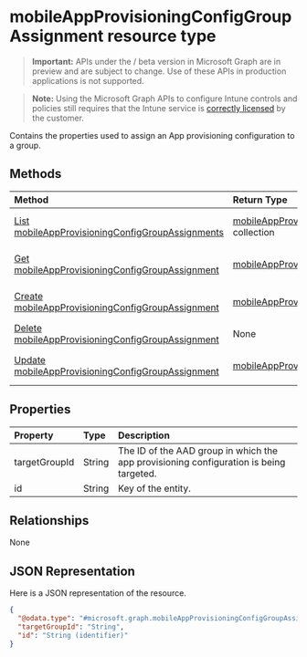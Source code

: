 ﻿# mobileAppProvisioningConfigGroupAssignment resource type

> **Important:** APIs under the / beta version in Microsoft Graph are in preview and are subject to change. Use of these APIs in production applications is not supported.

> **Note:** Using the Microsoft Graph APIs to configure Intune controls and policies still requires that the Intune service is [correctly licensed](https://go.microsoft.com/fwlink/?linkid=839381) by the customer.

Contains the properties used to assign an App provisioning configuration to a group.
## Methods
|Method|Return Type|Description|
|:---|:---|:---|
|[List mobileAppProvisioningConfigGroupAssignments](../api/intune_apps_mobileappprovisioningconfiggroupassignment_list.md)|[mobileAppProvisioningConfigGroupAssignment](../resources/intune_apps_mobileappprovisioningconfiggroupassignment.md) collection|List properties and relationships of the [mobileAppProvisioningConfigGroupAssignment](../resources/intune_apps_mobileappprovisioningconfiggroupassignment.md) objects.|
|[Get mobileAppProvisioningConfigGroupAssignment](../api/intune_apps_mobileappprovisioningconfiggroupassignment_get.md)|[mobileAppProvisioningConfigGroupAssignment](../resources/intune_apps_mobileappprovisioningconfiggroupassignment.md)|Read properties and relationships of the [mobileAppProvisioningConfigGroupAssignment](../resources/intune_apps_mobileappprovisioningconfiggroupassignment.md) object.|
|[Create mobileAppProvisioningConfigGroupAssignment](../api/intune_apps_mobileappprovisioningconfiggroupassignment_create.md)|[mobileAppProvisioningConfigGroupAssignment](../resources/intune_apps_mobileappprovisioningconfiggroupassignment.md)|Create a new [mobileAppProvisioningConfigGroupAssignment](../resources/intune_apps_mobileappprovisioningconfiggroupassignment.md) object.|
|[Delete mobileAppProvisioningConfigGroupAssignment](../api/intune_apps_mobileappprovisioningconfiggroupassignment_delete.md)|None|Deletes a [mobileAppProvisioningConfigGroupAssignment](../resources/intune_apps_mobileappprovisioningconfiggroupassignment.md).|
|[Update mobileAppProvisioningConfigGroupAssignment](../api/intune_apps_mobileappprovisioningconfiggroupassignment_update.md)|[mobileAppProvisioningConfigGroupAssignment](../resources/intune_apps_mobileappprovisioningconfiggroupassignment.md)|Update the properties of a [mobileAppProvisioningConfigGroupAssignment](../resources/intune_apps_mobileappprovisioningconfiggroupassignment.md) object.|

## Properties
|Property|Type|Description|
|:---|:---|:---|
|targetGroupId|String|The ID of the AAD group in which the app provisioning configuration is being targeted.|
|id|String|Key of the entity.|

## Relationships
None
## JSON Representation
Here is a JSON representation of the resource.
<!-- {
  "blockType": "resource",
  "keyProperty": "id",
  "@odata.type": "microsoft.graph.mobileAppProvisioningConfigGroupAssignment"
}
-->
``` json
{
  "@odata.type": "#microsoft.graph.mobileAppProvisioningConfigGroupAssignment",
  "targetGroupId": "String",
  "id": "String (identifier)"
}
```






